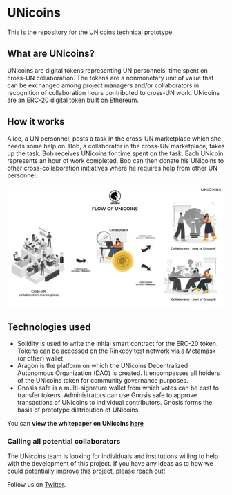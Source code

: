 # UNicoins
This is the repository for the UNicoins technical prototype. 

## What are UNicoins?
UNicoins are digital tokens  representing UN personnels' time spent on cross-UN collaboration. The tokens are a nonmonetary
unit of value that can be exchanged among project managers and/or collaborators in recognition of collaboration hours contributed to cross-UN work.
UNicoins are an ERC-20 digital token built on Ethereum. 

## How it works 
Alice, a UN personnel, posts a task in the cross-UN marketplace which she needs some help on. 
Bob, a collaborator in the cross-UN marketplace, takes up the task. Bob receives UNicoins for time spent on the task. Each UNicoin represents an hour of work completed. Bob can then donate his UNicoins to other cross-collaboration initiatives where he requires help from other UN personnel. 

![diagram explaining how UNicoins flow through the system](https://github.com/UNicoins-Prototype/UNicoins/blob/main/Screen%20Shot%202021-09-08%20at%204.10.23%20PM.png)

## Technologies used
- Solidity is used to write the initial smart contract for the ERC-20 token. Tokens can be accessed on the Rinkeby test network via a Metamask (or other) wallet. 
- Aragon is the platform on which the UNicoins Decentralized Autonomous Organization (DAO) is created. It encompasses all holders of the UNicoins token for community governance purposes. 
- Gnosis safe is a multi-signature wallet from which votes can be cast to transfer tokens. Administrators can use Gnosis safe to approve transactions of UNicoins to individual contributors. Gnosis forms the basis of prototype distribution of UNicoins

You can **view the whitepaper on UNicoins [here](https://drive.google.com/file/d/1T56L0qzoipCpZFGe-abW5BDmDRWV2p9J/view?usp=sharing)**

### Calling all potential collaborators
The UNicoins team is looking for individuals and institutions willing to help with the development of this project. If you have any ideas as to how we could potentially improve this project, please reach out!

Follow us on [Twitter](https://twitter.com/unicoins_un). 


